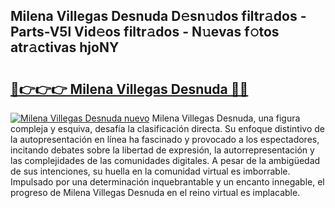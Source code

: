## Milena Villegas Desnuda D𝚎sn𝚞dos filtr𝚊dos - Parts-V5l Vid𝚎os filtr𝚊dos - N𝚞evas f𝚘tos atr𝚊ctivas hjoNY

# <h2><a href="http://mb61zo7.tromn.icu/?c=Milena+Villegas+Desnuda">🔗👉👉👉 Milena Villegas Desnuda 🔗🔗</a></h2>

[![Milena Villegas Desnuda nuevo](https://i.imgur.com/pEAQMta.gif)](http://mb61zo7.tromn.icu/?c=Milena+Villegas+Desnuda)
Milena Villegas Desnuda, una figura compleja y esquiva, desafía la clasificación directa. Su enfoque distintivo de la autopresentación en línea ha fascinado y provocado a los espectadores, incitando debates sobre la libertad de expresión, la autorrepresentación y las complejidades de las comunidades digitales. A pesar de la ambigüedad de sus intenciones, su huella en la comunidad virtual es imborrable. Impulsado por una determinación inquebrantable y un encanto innegable, el progreso de Milena Villegas Desnuda en el reino virtual es implacable.
